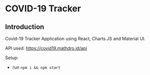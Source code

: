 # COVID-19 Tracker
<!-- ![COVID-19 Tracker](https://i.ibb.co/X87BqVY/Screenshot-2020-04-13-at-10-14-58.png) -->

<!-- ### [Live Site](https://covid19statswebsite.netlify.com/) -->

## Introduction

Covid-19 Tracker Application using React, Charts.JS and Material UI.


API used: https://covid19.mathdro.id/api

Setup:
- run ```npm i && npm start```
